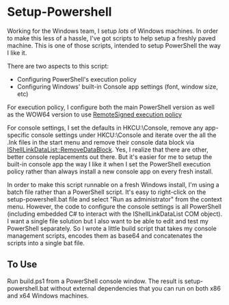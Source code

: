 Setup-Powershell
================

Working for the Windows team, I setup *lots* of Windows machines. In order to make this less of a hassle, I've got scripts to help setup a freshly paved machine. This is one of those scripts, intended to setup PowerShell the way I like it.

There are two aspects to this script:

* Configuring PowerShell's execution policy 
* Configuring Windows' built-in Console app settings (font, window size, etc)

For execution policy, I configure both the main PowerShell version as well as the WOW64 version to use [RemoteSigned execution policy](http://technet.microsoft.com/en-us/library/ee176961.aspx)

For console settings, I set the defaults in HKCU:\Console, remove any app-specific console settings under HKCU:\Console and iterate over the all the .lnk files in the start menu and remove their console data block via [IShellLinkDataList::RemoveDataBlock](http://msdn.microsoft.com/en-us/library/bb774918.aspx). Yes, I realize that there are other, better console replacements out there. But it's easier for me to setup the built-in console app the way I like it when I set the PowerShell execution policy rather than always install a new console app on every fresh install.

In order to make this script runnable  on a fresh Windows install, I'm using a batch file rather than a PowerShell script. It's easy to right-click on the setup-powershell.bat file and select "Run as administrator" from the context menu. However, the code to configure the console settings is all PowerShell (including embedded C# to interact with the IShellLinkDataList COM object). I want a single file solution but I also want to be able to edit and test my PowerShell separately. So I wrote a little build script that takes my console management scripts, encodes them as base64 and concatenates the scripts into a single bat file.

To Use
------
Run build.ps1 from a PowerShell console window. The result is setup-powershell.bat without external dependencies that you can run on both x86 and x64 Windows machines.